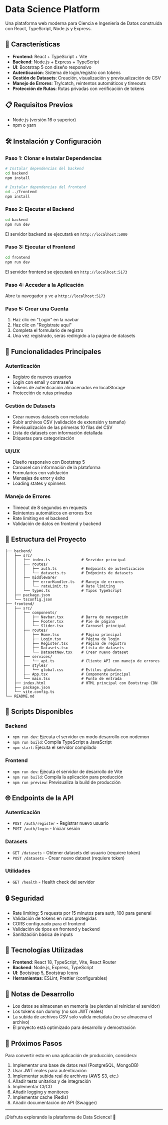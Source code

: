 # Data Science Platform

Una plataforma web moderna para Ciencia e Ingeniería de Datos construida con React, TypeScript, Node.js y Express.

## 🚀 Características

- **Frontend**: React + TypeScript + Vite
- **Backend**: Node.js + Express + TypeScript
- **UI**: Bootstrap 5 con diseño responsivo
- **Autenticación**: Sistema de login/registro con tokens
- **Gestión de Datasets**: Creación, visualización y previsualización de CSV
- **Manejo de Errores**: Try/catch, reintentos automáticos y timeouts
- **Protección de Rutas**: Rutas privadas con verificación de tokens

## 📋 Requisitos Previos

- Node.js (versión 16 o superior)
- npm o yarn

## 🛠️ Instalación y Configuración

### Paso 1: Clonar e Instalar Dependencias

```bash
# Instalar dependencias del backend
cd backend
npm install

# Instalar dependencias del frontend
cd ../frontend
npm install
```

### Paso 2: Ejecutar el Backend

```bash
cd backend
npm run dev
```

El servidor backend se ejecutará en `http://localhost:5000`

### Paso 3: Ejecutar el Frontend

```bash
cd frontend
npm run dev
```

El servidor frontend se ejecutará en `http://localhost:5173`

### Paso 4: Acceder a la Aplicación

Abre tu navegador y ve a `http://localhost:5173`

### Paso 5: Crear una Cuenta

1. Haz clic en "Login" en la navbar
2. Haz clic en "Regístrate aquí"
3. Completa el formulario de registro
4. Una vez registrado, serás redirigido a la página de datasets

## 🎯 Funcionalidades Principales

### Autenticación
- Registro de nuevos usuarios
- Login con email y contraseña
- Tokens de autenticación almacenados en localStorage
- Protección de rutas privadas

### Gestión de Datasets
- Crear nuevos datasets con metadata
- Subir archivos CSV (validación de extensión y tamaño)
- Previsualización de las primeras 10 filas del CSV
- Lista de datasets con información detallada
- Etiquetas para categorización

### UI/UX
- Diseño responsivo con Bootstrap 5
- Carousel con información de la plataforma
- Formularios con validación
- Mensajes de error y éxito
- Loading states y spinners

### Manejo de Errores
- Timeout de 8 segundos en requests
- Reintentos automáticos en errores 5xx
- Rate limiting en el backend
- Validación de datos en frontend y backend

## 📁 Estructura del Proyecto

```
├── backend/
│   ├── src/
│   │   ├── index.ts              # Servidor principal
│   │   ├── routes/
│   │   │   ├── auth.ts           # Endpoints de autenticación
│   │   │   └── datasets.ts       # Endpoints de datasets
│   │   ├── middleware/
│   │   │   ├── errorHandler.ts   # Manejo de errores
│   │   │   └── rateLimit.ts      # Rate limiting
│   │   └── types.ts              # Tipos TypeScript
│   ├── package.json
│   └── tsconfig.json
├── frontend/
│   ├── src/
│   │   ├── components/
│   │   │   ├── Navbar.tsx        # Barra de navegación
│   │   │   ├── Footer.tsx        # Pie de página
│   │   │   └── Slider.tsx        # Carousel principal
│   │   ├── routes/
│   │   │   ├── Home.tsx          # Página principal
│   │   │   ├── Login.tsx         # Página de login
│   │   │   ├── Register.tsx      # Página de registro
│   │   │   ├── Datasets.tsx      # Lista de datasets
│   │   │   └── DatasetNew.tsx    # Crear nuevo dataset
│   │   ├── services/
│   │   │   └── api.ts            # Cliente API con manejo de errores
│   │   ├── styles/
│   │   │   └── global.css        # Estilos globales
│   │   ├── App.tsx               # Componente principal
│   │   └── main.tsx              # Punto de entrada
│   ├── index.html                # HTML principal con Bootstrap CDN
│   ├── package.json
│   └── vite.config.ts
└── README.md
```

## 🔧 Scripts Disponibles

### Backend
- `npm run dev`: Ejecuta el servidor en modo desarrollo con nodemon
- `npm run build`: Compila TypeScript a JavaScript
- `npm start`: Ejecuta el servidor compilado

### Frontend
- `npm run dev`: Ejecuta el servidor de desarrollo de Vite
- `npm run build`: Compila la aplicación para producción
- `npm run preview`: Previsualiza la build de producción

## 🌐 Endpoints de la API

### Autenticación
- `POST /auth/register` - Registrar nuevo usuario
- `POST /auth/login` - Iniciar sesión

### Datasets
- `GET /datasets` - Obtener datasets del usuario (requiere token)
- `POST /datasets` - Crear nuevo dataset (requiere token)

### Utilidades
- `GET /health` - Health check del servidor

## 🔒 Seguridad

- Rate limiting: 5 requests por 15 minutos para auth, 100 para general
- Validación de tokens en rutas protegidas
- CORS configurado para el frontend
- Validación de tipos en frontend y backend
- Sanitización básica de inputs

## 🎨 Tecnologías Utilizadas

- **Frontend**: React 18, TypeScript, Vite, React Router
- **Backend**: Node.js, Express, TypeScript
- **UI**: Bootstrap 5, Bootstrap Icons
- **Herramientas**: ESLint, Prettier (configurables)

## 📝 Notas de Desarrollo

- Los datos se almacenan en memoria (se pierden al reiniciar el servidor)
- Los tokens son dummy (no son JWT reales)
- La subida de archivos CSV solo valida metadata (no se almacena el archivo)
- El proyecto está optimizado para desarrollo y demostración

## 🚀 Próximos Pasos

Para convertir esto en una aplicación de producción, considera:

1. Implementar una base de datos real (PostgreSQL, MongoDB)
2. Usar JWT reales para autenticación
3. Implementar subida real de archivos (AWS S3, etc.)
4. Añadir tests unitarios y de integración
5. Implementar CI/CD
6. Añadir logging y monitoreo
7. Implementar cache (Redis)
8. Añadir documentación de API (Swagger)

---

¡Disfruta explorando la plataforma de Data Science! 🎉
